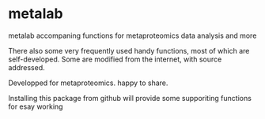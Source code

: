 # metalab
metalab accompaning functions for metaproteomics data analysis and more

There also some very frequently used handy functions, most of which are self-developed. Some are modified from the internet, with source addressed. 


Developped for metaproteomics.  happy to share.

Installing this package from github will provide some supporiting functions for esay working


